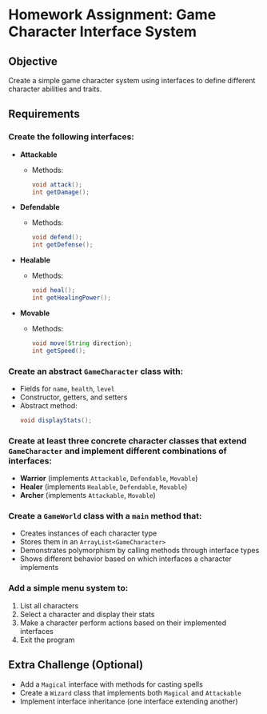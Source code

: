 # Homework Assignment: Game Character Interface System

## Objective
Create a simple game character system using interfaces to define different character abilities and traits.

## Requirements

### Create the following interfaces:

- **Attackable**
    - Methods:
      ```java
      void attack();  
      int getDamage();
      ```

- **Defendable**
    - Methods:
      ```java
      void defend();  
      int getDefense();
      ```

- **Healable**
    - Methods:
      ```java
      void heal();  
      int getHealingPower();
      ```

- **Movable**
    - Methods:
      ```java
      void move(String direction);  
      int getSpeed();
      ```

### Create an abstract `GameCharacter` class with:

- Fields for `name`, `health`, `level`
- Constructor, getters, and setters
- Abstract method:
  ```java
  void displayStats();
  ```

### Create at least three concrete character classes that extend `GameCharacter` and implement different combinations of interfaces:

- **Warrior** (implements `Attackable`, `Defendable`, `Movable`)
- **Healer** (implements `Healable`, `Defendable`, `Movable`)
- **Archer** (implements `Attackable`, `Movable`)

### Create a `GameWorld` class with a `main` method that:

- Creates instances of each character type
- Stores them in an `ArrayList<GameCharacter>`
- Demonstrates polymorphism by calling methods through interface types
- Shows different behavior based on which interfaces a character implements

### Add a simple menu system to:

1. List all characters
2. Select a character and display their stats
3. Make a character perform actions based on their implemented interfaces
4. Exit the program

## Extra Challenge (Optional)

- Add a `Magical` interface with methods for casting spells
- Create a `Wizard` class that implements both `Magical` and `Attackable`
- Implement interface inheritance (one interface extending another)

